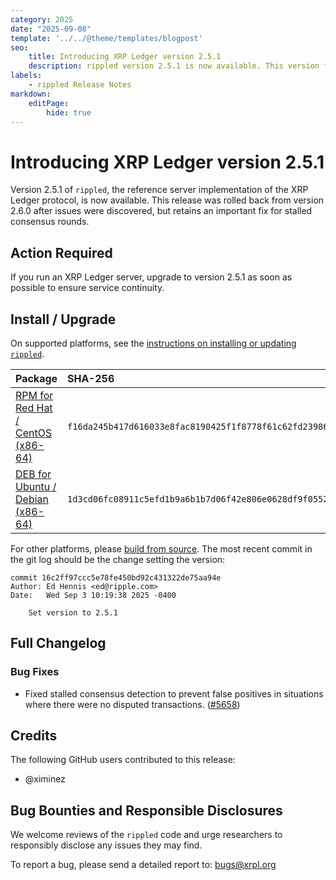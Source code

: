 ```yaml
---
category: 2025
date: "2025-09-08"
template: '../../@theme/templates/blogpost'
seo:
    title: Introducing XRP Ledger version 2.5.1
    description: rippled version 2.5.1 is now available. This version fixes an issue with stalled consensus rounds.
labels:
    - rippled Release Notes
markdown:
    editPage:
        hide: true
---
```

# Introducing XRP Ledger version 2.5.1

Version 2.5.1 of `rippled`, the reference server implementation of the XRP Ledger protocol, is now available. This release was rolled back from version 2.6.0 after issues were discovered, but retains an important fix for stalled consensus rounds.


## Action Required

If you run an XRP Ledger server, upgrade to version 2.5.1 as soon as possible to ensure service continuity.


## Install / Upgrade

On supported platforms, see the [instructions on installing or updating `rippled`](../../docs/infrastructure/installation/index.md).

| Package | SHA-256 |
|:--------|:--------|
| [RPM for Red Hat / CentOS (x86-64)](https://repos.ripple.com/repos/rippled-rpm/stable/rippled-2.5.1-1.el7.x86_64.rpm) | `f16da245b417d616033e8fac8190425f1f8778f61c62fd23986e2e496c4fabf4` |
| [DEB for Ubuntu / Debian (x86-64)](https://repos.ripple.com/repos/rippled-deb/pool/stable/rippled_2.5.1-1_amd64.deb) | `1d3cd06fc08911c5efd1b9a6b1b7d06f42e806e0628df9f0552c9e71daee0af6` |

For other platforms, please [build from source](https://github.com/XRPLF/rippled/blob/master/BUILD.md). The most recent commit in the git log should be the change setting the version:

```text
commit 16c2ff97ccc5e78fe450bd92c431322de75aa94e
Author: Ed Hennis <ed@ripple.com>
Date:   Wed Sep 3 10:19:38 2025 -0400

    Set version to 2.5.1
```


## Full Changelog

### Bug Fixes

- Fixed stalled consensus detection to prevent false positives in situations where there were no disputed transactions. ([#5658](https://github.com/XRPLF/rippled/pull/5658))


## Credits

The following GitHub users contributed to this release:

- @ximinez


## Bug Bounties and Responsible Disclosures

We welcome reviews of the `rippled` code and urge researchers to responsibly disclose any issues they may find.

To report a bug, please send a detailed report to: <bugs@xrpl.org>